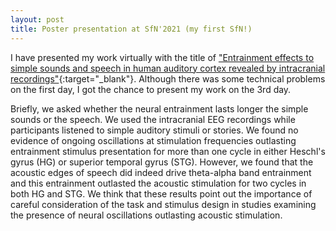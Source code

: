 ```yaml
---
layout: post
title: Poster presentation at SfN'2021 (my first SfN!)
---
```


I have presented my work virtually with the title of ["Entrainment effects to simple sounds and speech in human auditory cortex revealed by intracranial recordings"](https://www.abstractsonline.com/pp8/index.html#!/10485/presentation/22167){:target="_blank"}. Although there was some technical problems on the first day, I got the chance to present my work on the 3rd day.

Briefly, we asked whether the neural entrainment lasts longer the simple sounds or the speech. We used the intracranial EEG recordings while participants listened to simple auditory stimuli or stories. We found no evidence of ongoing oscillations at stimulation frequencies outlasting entrainment stimulus presentation for more than one cycle in either Heschl's gyrus (HG) or superior temporal gyrus (STG). However, we found that the acoustic edges of speech did indeed drive theta-alpha band entrainment  and this entrainment outlasted the acoustic stimulation for two cycles in both HG and STG. We think that these results point out the importance of careful consideration of the task and stimulus design in studies examining the presence of neural oscillations outlasting acoustic stimulation.